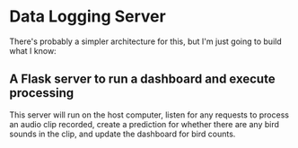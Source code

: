 # Data Logging Server

There's probably a simpler architecture for this, but I'm just going to build what I know:

## A Flask server to run a dashboard and execute processing

This server will run on the host computer, listen for any requests to process an audio clip recorded, create a prediction for whether there are any bird sounds in the clip, and update the dashboard for bird counts.
